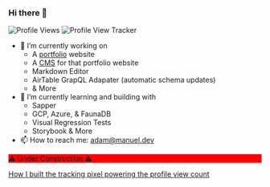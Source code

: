 ### Hi there 👋
![Profile Views](https://img.shields.io/endpoint?url=https%3A%2F%2Fportfolio-manuel.web.app%2Ftracking-total)
![Profile View Tracker](https://portfolio-manuel.web.app/tracking-image)

- 🔭 I’m currently working on
  - A [portfolio](https://adam.manuel.dev) website
  - A [CMS](https://portal.manuel.dev) for that portfolio website
  - Markdown Editor
  - AirTable GrapQL Adapater (automatic schema updates)
  - & More
- 🌱 I’m currently learning and building with 
  - Sapper
  - GCP, Azure, & FaunaDB
  - Visual Regression Tests
  - Storybook
  & More
- 📫 How to reach me: adam@manuel.dev

<p style="background: red"> ⚠ Under Construction ⚠ </p>

[How I built the tracking pixel powering the profile view count](http://manuel.dev/blog/serverless-pixel)
